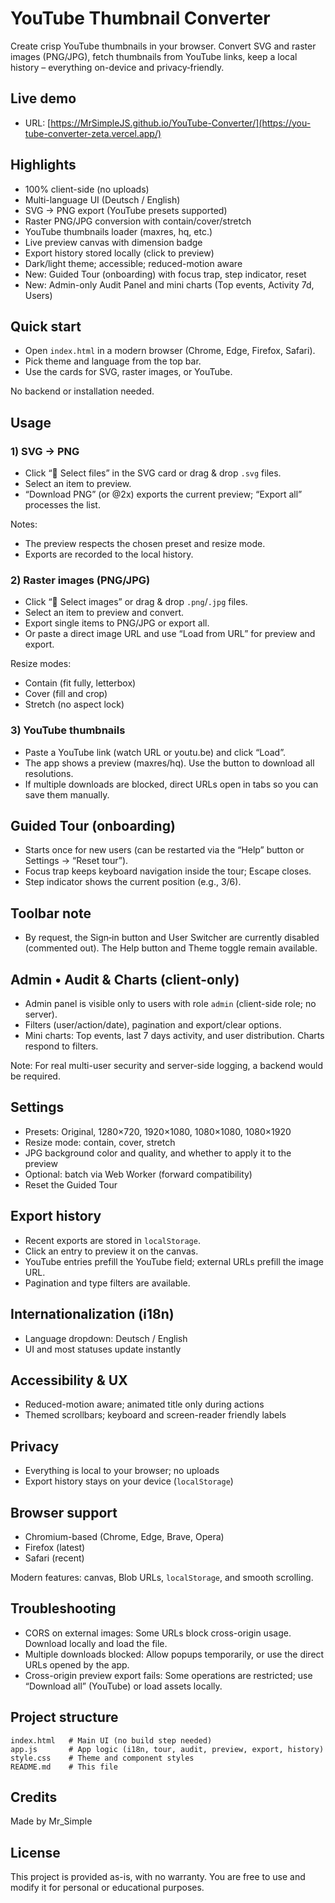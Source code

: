 # YouTube Thumbnail Converter

Create crisp YouTube thumbnails in your browser. Convert SVG and raster images (PNG/JPG), fetch thumbnails from YouTube links, keep a local history – everything on-device and privacy‑friendly.

## Live demo

- URL: [https://MrSimpleJS.github.io/YouTube-Converter/](https://you-tube-converter-zeta.vercel.app/)

## Highlights

- 100% client-side (no uploads)
- Multi-language UI (Deutsch / English)
- SVG → PNG export (YouTube presets supported)
- Raster PNG/JPG conversion with contain/cover/stretch
- YouTube thumbnails loader (maxres, hq, etc.)
- Live preview canvas with dimension badge
- Export history stored locally (click to preview)
- Dark/light theme; accessible; reduced-motion aware
- New: Guided Tour (onboarding) with focus trap, step indicator, reset
- New: Admin-only Audit Panel and mini charts (Top events, Activity 7d, Users)

## Quick start

- Open `index.html` in a modern browser (Chrome, Edge, Firefox, Safari).
- Pick theme and language from the top bar.
- Use the cards for SVG, raster images, or YouTube.

No backend or installation needed.

## Usage

### 1) SVG → PNG
- Click “📁 Select files” in the SVG card or drag & drop `.svg` files.
- Select an item to preview.
- “Download PNG” (or @2x) exports the current preview; “Export all” processes the list.

Notes:
- The preview respects the chosen preset and resize mode.
- Exports are recorded to the local history.

### 2) Raster images (PNG/JPG)
- Click “📁 Select images” or drag & drop `.png`/`.jpg` files.
- Select an item to preview and convert.
- Export single items to PNG/JPG or export all.
- Or paste a direct image URL and use “Load from URL” for preview and export.

Resize modes:
- Contain (fit fully, letterbox)
- Cover (fill and crop)
- Stretch (no aspect lock)

### 3) YouTube thumbnails
- Paste a YouTube link (watch URL or youtu.be) and click “Load”.
- The app shows a preview (maxres/hq). Use the button to download all resolutions.
- If multiple downloads are blocked, direct URLs open in tabs so you can save them manually.

## Guided Tour (onboarding)

- Starts once for new users (can be restarted via the “Help” button or Settings → “Reset tour”).
- Focus trap keeps keyboard navigation inside the tour; Escape closes.
- Step indicator shows the current position (e.g., 3/6).

## Toolbar note

- By request, the Sign‑in button and User Switcher are currently disabled (commented out). The Help button and Theme toggle remain available.

## Admin • Audit & Charts (client-only)

- Admin panel is visible only to users with role `admin` (client-side role; no server).
- Filters (user/action/date), pagination and export/clear options.
- Mini charts: Top events, last 7 days activity, and user distribution. Charts respond to filters.

Note: For real multi-user security and server-side logging, a backend would be required.

## Settings

- Presets: Original, 1280×720, 1920×1080, 1080×1080, 1080×1920
- Resize mode: contain, cover, stretch
- JPG background color and quality, and whether to apply it to the preview
- Optional: batch via Web Worker (forward compatibility)
- Reset the Guided Tour

## Export history

- Recent exports are stored in `localStorage`.
- Click an entry to preview it on the canvas.
- YouTube entries prefill the YouTube field; external URLs prefill the image URL.
- Pagination and type filters are available.

## Internationalization (i18n)

- Language dropdown: Deutsch / English
- UI and most statuses update instantly

## Accessibility & UX

- Reduced-motion aware; animated title only during actions
- Themed scrollbars; keyboard and screen-reader friendly labels

## Privacy

- Everything is local to your browser; no uploads
- Export history stays on your device (`localStorage`)

## Browser support

- Chromium-based (Chrome, Edge, Brave, Opera)
- Firefox (latest)
- Safari (recent)

Modern features: canvas, Blob URLs, `localStorage`, and smooth scrolling.

## Troubleshooting

- CORS on external images: Some URLs block cross-origin usage. Download locally and load the file.
- Multiple downloads blocked: Allow popups temporarily, or use the direct URLs opened by the app.
- Cross-origin preview export fails: Some operations are restricted; use “Download all” (YouTube) or load assets locally.

## Project structure

```
index.html   # Main UI (no build step needed)
app.js       # App logic (i18n, tour, audit, preview, export, history)
style.css    # Theme and component styles
README.md    # This file
```

## Credits

Made by Mr_Simple

## License

This project is provided as-is, with no warranty. You are free to use and modify it for personal or educational purposes.

